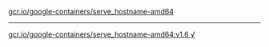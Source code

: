 [gcr.io/google-containers/serve_hostname-amd64](https://hub.docker.com/r/anjia0532/serve_hostname-amd64/tags/) 

----
[gcr.io/google-containers/serve_hostname-amd64:v1.6 √](https://hub.docker.com/r/anjia0532/google-containers.serve_hostname-amd64/tags/)

